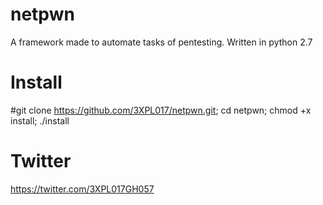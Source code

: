 # netpwn
A framework made to automate tasks of pentesting.
Written in python 2.7

# Install
#git clone https://github.com/3XPL017/netpwn.git; cd netpwn; chmod +x install; ./install

# Twitter
https://twitter.com/3XPL017GH057
